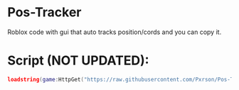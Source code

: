 # Pos-Tracker
Roblox code with gui that auto tracks position/cords and you can copy it.



# Script (NOT UPDATED):
``` lua
loadstring(game:HttpGet("https://raw.githubusercontent.com/Pxrson/Pos-Tracker/refs/heads/main/Position%20Tracker.lua",true))()
